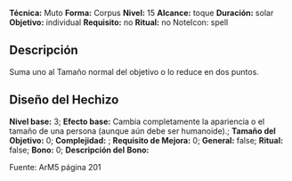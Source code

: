 
**Técnica:** Muto
**Forma:** Corpus
**Nivel:** 15
**Alcance:** toque 
**Duración:** solar  
**Objetivo:** individual
**Requisito:** no
**Ritual:** no
NoteIcon: spell




## Descripción 
<p>Suma uno al Tamaño normal del objetivo o lo reduce en dos puntos. </p>

## Diseño del Hechizo 

**Nivel base:** 3; **Efecto base:** Cambia completamente la apariencia o el tamaño de una persona (aunque aún debe ser humanoide).;  **Tamaño del **Objetivo:**** 0; **Complejidad:** ; **Requisito de Mejora:** 0; **General:** false; **Ritual:** false; **Bono:** 0; **Descripción del** **Bono:** 

Fuente: ArM5 página 201